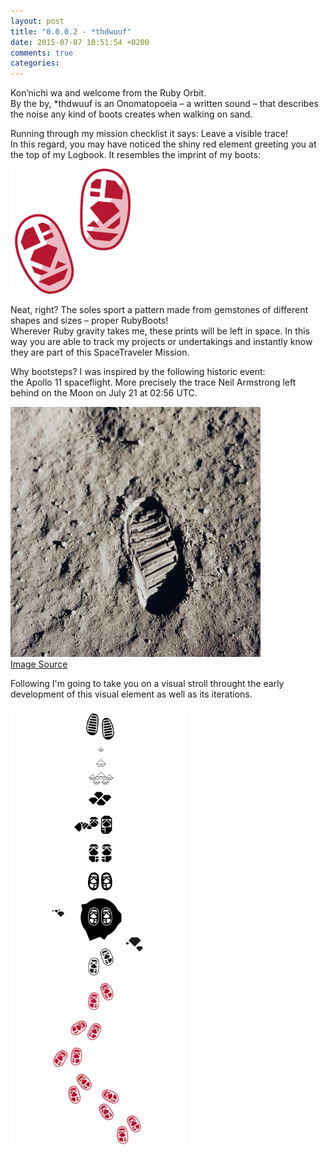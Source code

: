 ```yaml
---
layout: post
title: "0.0.0.2 - *thdwuuf"
date: 2015-07-07 10:51:54 +0200
comments: true
categories:
---
```


Kon’nichi wa and welcome from the Ruby Orbit.</br>
By the by, *thdwuuf is an Onomatopoeia – a written sound – that describes the noise any kind of boots creates when walking on sand.


Running through my mission checklist it says: Leave a visible trace!</br>
In this regard, you may have noticed the shiny red element greeting you at the top of my Logbook.
It resembles the imprint of my boots:

<img src="images/velement/bootsteps.png" alt="SpaceTraveler" width="200" height="200">

Neat, right?
The soles sport a pattern made from gemstones of different shapes and sizes – proper RubyBoots!</br>
Wherever Ruby gravity takes me, these prints will be left in space. In this way you are able to track my projects or undertakings and instantly know they are part of this SpaceTraveler Mission.

Why bootsteps? I was inspired by the following historic event: </br>
the Apollo 11 spaceflight. More precisely the trace Neil Armstrong left behind on the Moon on July 21 at 02:56 UTC.

<img src="images/velement/261252main_21_firstfootprint_946-710.jpg" alt="Footprints on the moon" width="400" height="400"></br>
[Image Source](http://www.nasa.gov/50th/favpic/moonFootprint.html)

Following I'm going to take you on a visual stroll throught the early development of this visual element as well as its iterations.

<img src="images/velement/element_dev_down.jpg" alt="Element development" height="700"></br>

